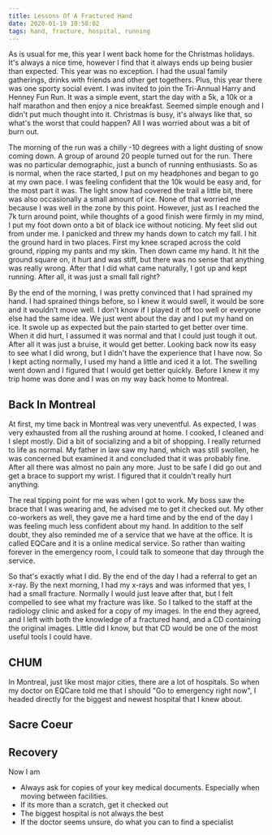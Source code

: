 ```yaml
---
title: Lessons Of A Fractured Hand
date: 2020-01-19 10:58:02
tags: hand, fracture, hospital, running
---
```


As is usual for me, this year I went back home for the Christmas holidays. It's always a nice time, however I find that it always ends up being busier than expected. This year was no exception. I had the usual family gatherings, drinks with friends and other get togethers. Plus, this year there was one sporty social event. I was invited to join the Tri-Annual Harry and Henney Fun Run. It was a simple event, start the day with a 5k, a 10k or a half marathon and then enjoy a nice breakfast. Seemed simple enough and I didn't put much thought into it. Christmas is busy, it's always like that, so what's the worst that could happen? All I was worried about was a bit of burn out.

<!-- more -->

The morning of the run was a chilly -10 degrees with a light dusting of snow coming down. A group of around 20 people turned out for the run. There was no particular demographic, just a bunch of running enthusiasts. So as is normal, when the race started, I put on my headphones and began to go at my own pace. I was feeling confident that the 10k would be easy and, for the most part it was. The light snow had covered the trail a little bit, there was also occasionally a small amount of ice. None of that worried me because I was well in the zone by this point. However, just as I reached the 7k turn around point, while thoughts of a good finish were firmly in my mind, I put my foot down onto a bit of black ice without noticing. My feet slid out from under me. I panicked and threw my hands down to catch my fall. I hit the ground hard in two places. First my knee scraped across the cold ground, ripping my pants and my skin. Then down came my hand. It hit the ground square on, it hurt and was stiff, but there was no sense that anything was really wrong. After that I did what came naturally, I got up and kept running. After all, it was just a small fall right?

By the end of the morning, I was pretty convinced that I had sprained my hand. I had sprained things before, so I knew it would swell, it would be sore and it wouldn't move well. I don't know if I played it off too well or everyone else had the same idea. We just went about the day and I put my hand on ice. It swole up as expected but the pain started to get better over time. When it did hurt, I assumed it was normal and that I could just tough it out. After all it was just a bruise, it would get better. Looking back now its easy to see what I did wrong, but I didn't have the experience that I have now. So I kept acting normally, I used my hand a little and iced it a lot. The swelling went down and I figured that I would get better quickly. Before I knew it my trip home was done and I was on my way back home to Montreal.

## Back In Montreal

At first, my time back in Montreal was very uneventful. As expected, I was very exhausted from all the rushing around at home. I cooked, I cleaned and I slept mostly. Did a bit of socializing and a bit of shopping. I really returned to life as normal. My father in law saw my hand, which was still swollen, he was concerned but examined it and concluded that it was probably fine. After all there was almost no pain any more. Just to be safe I did go out and get a brace to support my wrist. I figured that it couldn't really hurt anything.

The real tipping point for me was when I got to work. My boss saw the brace that I was wearing and, he advised me to get it checked out. My other co-workers as well, they gave me a hard time and by the end of the day I was feeling much less confident about my hand. In addition to the self doubt, they also reminded me of a service that we have at the office. It is called EQCare and it is a online medical service. So rather than waiting forever in the emergency room, I could talk to someone that day through the service. 

So that's exactly what I did. By the end of the day I had a referral to get an x-ray. By the next morning, I had my x-rays and was informed that yes, I had a small fracture. Normally I would just leave after that, but I felt compelled to see what my fracture was like. So I talked to the staff at the radiology clinic and asked for a copy of my images. In the end they agreed, and I left with both the knowledge of a fractured hand, and a CD containing the original images. Little did I know, but that CD would be one of the most useful tools I could have.

## CHUM

In Montreal, just like most major cities, there are a lot of hospitals. So when my doctor on EQCare told me that I should "Go to emergency right now", I headed directly for the biggest and newest hospital that I knew about.

## Sacre Coeur

## Recovery

Now I am
* Always ask for copies of your key medical documents. Especially when moving between facilities.
* If its more than a scratch, get it checked out
* The biggest hospital is not always the best
* If the doctor seems unsure, do what you can to find a specialist